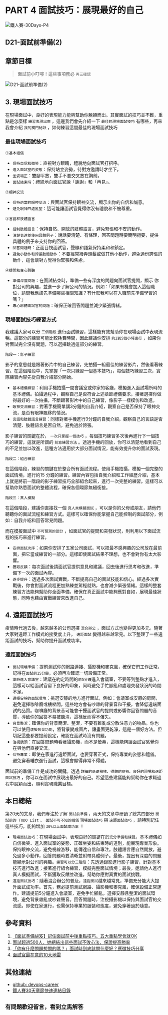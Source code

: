# PART 4 面試技巧：展現最好的自己

![鐵人賽-30Days-P4](https://github.com/qwedsazxc78/devops-career/raw/main/docs/img/30Days-P4.png)

## D21-面試前準備(2)

## 章節目標

> 面試前小叮嚀！這些事項務必 `再三確認`

![D21-面試前準備(2)](https://github.com/qwedsazxc78/devops-career/raw/main/docs/img/D21.png)

## 3. 現場面試技巧

在現場面試中，良好的表現能力能夠幫助你脫穎而出。其實面試的技巧並不難，重點是怎麼樣 `練習表現出來` ，這邊我們會先介紹一下 `最佳的現場面試技巧` 有哪些，再來我會介紹 `我的獨門秘訣` ，如何練習這間最佳的現場面試技巧

### 最佳現場面試技巧

 `①基本禮儀`

* `保持自信和微笑`：直視對方眼睛，禮貌地向面試官打招呼。
* `進入面試室的姿態`：保持站立姿勢，待對方邀請時才坐下。
* `坐姿端正`：雙腳平放，雙手不要交叉放在胸前。
* `面試結束時`：禮貌地向面試官說「謝謝」和「再見」。

 `②眼神交流`

* `保持適當的眼神交流`：與面試官保持眼神交流，顯示出你的自信和誠意。
* `避免眼神四處亂望`：這可能讓面試官覺得你沒有禮貌和不被尊重。

 `③言語和肢體語言`

* `控制肢體語言`：保持自然、開放的肢體語言，避免緊張和不安的動作。
* `清楚表達並使用具體例子`：說話要清楚、有條理，回答問題時要簡明扼要，提供具體的例子來支持你的回答。
* `回答問題時`：正面目視面試官，聲線和語氣保持柔和和鎮定。
* `避免小動作和誇張肢體動作`：不要經常撥弄頭髮或做其他小動作，避免過份誇張的動作，這會讓對方覺得你緊張和焦慮。

 `④提問和專心聆聽`

* `準備深度問題`：在面試結束時，準備一些有深度的問題向面試官提問，顯示
你對公司的興趣，並進一步了解公司的情況。例如：「如果有機會加入這個職位，請問我應該先準備哪些相關知識？有什麼我可以在入職前先準備學習的
嗎？」
* `專心聆聽面試官的問題`：確保正確回答問題並減少緊張情緒。

### 現場面試技巧練習方式

我建議大家可以分 `三個階段` 進行面試練習，這樣能有效幫助你在現場面試中表現流暢。這部分的練習可能比較耗費時間，因此建議你安排 `約2到5個小時進行` ，如果你對面試完全沒有問題，可以選擇跳過這部分的練習。

 `階段一：影子練習`

影子的意思就是跟著影片中的自己練習，先拍攝一組最佳的練習影片，然後看著練習。在這個階段中，先掌握「一次只練習一個基本技巧」，每個技巧練習三次，實際練習內容先從自我介紹部分開始。

* `基本禮儀練習`：利用手機拍攝一間會議室或你家的客廳，模擬進入面試場所時的基本禮儀。拍攝過程中，觀察自己是否符合上述章節禮儀要求，接著選擇你做得最好的一次拍攝，不斷跟著影片中的自己練習，像影子一樣模仿和改進。
* `眼神交流練習`：對著手機簡單講3分鐘的自我介紹，觀察自己是否保持了眼神交流，是否有眼神飄移的情況。
* `言語和肢體語言練習`：同樣對著手機進行3分鐘的自我介紹，觀察自己的言語是否清楚、肢體語言是否自然，避免過於誇張。

影子練習的關鍵在於， `一次只掌握一個技巧` ，每個技巧練習多次後再進行下一個技巧的練習，這就是所謂的 `刻意練習方法` 。透過手機的回放，你可以清楚地看到自己的不足並加以改進，這種方法適用於大部分面試情況，能有效提升你的面試表現。

 `階段二：組合練習`

在這個階段，練習的關鍵在於整合所有面試流程。使用手機拍攝，模擬一個完整的面試情境，進行約15 分鐘的練習。練習內容包括自我介紹和工作經歷介紹，基本上就是將前一階段的影子練習技巧全部組合起來，進行一次完整的練習。這樣可以幫助你熟悉面試的整體流程，確保各個環節無縫銜接。

 `階段三：真人模擬`

在這個階段，建議你直接找一個 `真人來模擬面試` ，可以是你的父母或朋友，請他們聽聽你的面試流程和練習方式。這樣可以確保你能掌握自己能控制的面試部分，例如：自我介紹和回答常見問題。

而在模擬面試中 `不可預測的部分` ，如面試官的提問和突發狀況，則利用以下面試流程的技巧來進行練習。

* `安排面試次序`：如果你安排了五家公司面試，可以把最不感興趣的公司放在最前面，把它當成練習的一部分。這樣即使面試結果不理想，也不會對你有太大影響。
* `獲取反饋`：每次面試後請面試官提供意見和建議，回去後進行思考和改進，準備下一次的面試內容。
* `逐步提升`：透過多次面試實戰，不斷提高自己的面試技能和信心。經過多次實戰後，你會對面試流程更加熟練並駕輕就熟，也會減少緊張情緒。這樣的整套練習方法能夠幫助你全面準備，確保在真正面試中能夠應對自如，展現最佳狀態，同時也藉由實戰練習來改進自己。

## 4. 遠距面試技巧

疫情時代過去後，越來越多的公司選擇 `混合辦公` ，面試方式也變得更加多元。隨著大家對遠距工作模式的接受度上升， `遠距面試` 變得越來越常見。以下整理了一些遠距面試的技巧，幫助你提升面試成功率。

### 遠距面試技巧

* `面試環境準備`：提前測試你的網路連接、攝影機和麥克風，確保它們工作正常。記得在`面試前15分鐘`，必須再次確認一切設備正常。
* `準時進入會議室`：建議在約定時間的`前5分鐘`進入會議室，不要等到整點才進入，這樣可以給面試官留下良好的印象，同時避免手忙腳亂和處理突發狀況的時間不足。
* `選擇安靜的面試環境`：挑選安靜的地方進行面試，例如：會議室或安靜的房間，避免選擇咖啡廳或樓梯間，這些地方會有吵雜的背景音和干擾，會降低遠端面試的品質。咖啡廳的背景音可能會干擾面試官的提問或影響你回答問題的音質，導致你的回答不易被聽清，這樣反而得不償失。
* `背景整潔`：確保你的背景簡潔、整潔，不要有雜亂或分散注意力的物品。你也可以使用`虛擬背景功能`，將背景變成圖片，讓畫面更乾淨，這是一個好方法。但切記這些都要提前設定，確認在面試時沒有問題。
* `注視鏡頭`：在回答問題時看著攝影機，而不是螢幕，這樣能夠讓面試官感覺你在與他們直接交流。
* `保持專業`：即使在家進行遠距面試，也要穿著正式，保持專業的姿態和禮儀。避免穿著睡衣進行面試，這樣會顯得非常不得體。

面試前的準備工作是成功的關鍵。透過 `詳細的基礎檢核、得體的穿搭、良好的現場和遠距面試技巧` ，你可以在面試中展現出最好的自己。希望這些建議能夠幫助你在求職過程中脫穎而出，順利實現職業目標。

## 本日總結

第20天的文章，我們專注於了解 `面試前準備` ，兩天的文章中研讀了總共四部分 `面試前的 TODO List` 、 `面試不可不知的禮儀`  `現場面試技巧` 與 `遠距面試技巧` ，請特別記住這些技巧，能夠增加 `30%以上面試成功率` ！

* `現場面試技巧`：在現場面試中，表現良好的關鍵在於`充分準備和練習`。基本禮儀如自信微笑、進入面試室的姿態、正確坐姿和結束時的道別，能展現專業形象。保持眼神交流，避免視線游移，能傳達自信和專注。肢體語言應自然開放，避免過多小動作，回答問題時要清晰並附帶具體例子。最後，提出有深度的問題能顯示對公司的興趣。`練習可以分三階段`：先透過錄影進行影子練習，針對基本技巧進行改進；接著進行組合練習，模擬完整面試情境；最後，邀請他人進行真人模擬面試，不斷獲取反饋並改進，幫助你應對真實的面試挑戰。
* `遠距面試技巧`：隨著混合辦公的普及，`遠距面試`越來越常見，準備充分能大大提升面試成功率。首先，務必提前測試網路、攝影機和麥克風，確保設備正常運作。建議提前5分鐘進入會議室，避免手忙腳亂。選擇安靜且整潔的面試環境，避免背景雜亂或吵雜聲音。回答問題時，注視攝影機以保持與面試官的交流感。即使在家進行，也需保持專業的服裝和態度，避免穿著過於隨意。

## 參考資料

1. [【面試準備祕笈】記住面試前中後重點技巧，五大重點學會就OK](https://www.518.com.tw/article/1936)
2. [面試超過500人，她總結出這些面試不敗心法，保證提高勝率](https://blog.104.com.tw/500-people-interview-experience/)
3. [「你有什麼問題想問的嗎？」面試時到底該問什麼好？應徵技巧分享](https://www.1111.com.tw/1000w/fanshome/duscussTopuc.asp?cat=FANS&id=341203)
4. [面試官最在意的10大地雷](https://www.yes123.com.tw/aboutwork_2020/article.asp?w_id=15852)

## 其他連結

* [github: devops-career](https://github.com/qwedsazxc78/devops-career/tree/main)
* [鐵人賽30天章節快速連結目錄](https://ithelp.ithome.com.tw/articles/10351094)

## `有問題歡迎留言，看到立馬解答`
